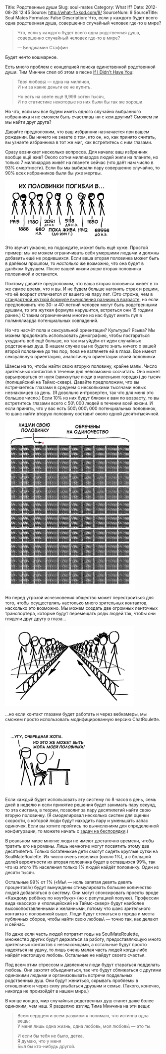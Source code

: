 Title: Родственные души
Slug: soul-mates
Category: What If?
Date: 2012-08-28 12:45
Source: http://what-if.xkcd.com/9/
SourceNum: 9
SourceTitle: Soul Mates
Formulas: False
Description: Что, если у каждого будет всего одна родственная душа, совершенно случайный человек где-то в мире?

> Что, если у каждого будет всего одна родственная душа, совершенно случайный человек где-то в мире?
>
> — Бенджамин Стаффин

Будет нечто кошмарное.

Есть много проблем с концепцией поиска единственной родственной души. Тим Минчин спел об этом в песне [If I Didn\'t Have You][1]:

> Твоя любовь\ — одна на миллион,<br>
> И ни за какие деньги ее не купить.<br>
>
> Но есть на свете ещё 9,999 сотен тысяч,<br>
> И по статистике некоторые из них были бы так же хороши.

Но что, если мы все будем иметь одного случайно выбранного избранника и не сможем быть счастливы ни с кем другим? Сможем ли мы найти друг друга?

Давайте предположим, что ваш избранник назначается при вашем рождении. Вы ничего не знаете о том, кто он, но, как принято считать, вы узнаете избранника в тот же миг, как встретитесь с ним глазами.

Сразу возникает несколько вопросов. Для начала: ваш избранник вообще ещё жив? Около сотни миллиардов людей жили на планете, но только 7 миллиардов живёт на планете сейчас (что даёт нам число в 93% смертности). Если бы мы выбирали пару совершенно случайно, то 90% всех избранников были бы уже мертвы.

![](/uploads/009-soul-mates/soulmates_died_ru.png "Рисованные человечки с годами смерти в диапазоне от 63\ 556 года до н. э. до ныне живущих (но только до 2014 года).")

Это звучит ужасно, но подождите, может быть ещё хуже. Простой пример: мы не можем ограничивать себя умершими людьми и должны добавить ещё не родившихся. Если ваша вторая половинка может быть в далёком прошлом, то *настолько* же возможно, что она будет в далёком будущем. После вашей жизни *ваша* вторая половинка половинкой и останется.

Поэтому давайте предположим, что ваша вторая половинка живёт в то же самое время, что и вы. И не будем больше нагонять страх и решим, что её возраст отличается от вашего на пару лет. (Это строже, чем в [стандартной жуткой формуле вычисления разницы в возрасте][2], но если предположить что 30- и 40-летний человек могут быть родственными душами, то эта жуткая формула нарушится, встреться они 15 годами ранее.) С таким ограничением многие из нас будут иметь пул в полмиллиарда потенциальных совпадений.

Но что насчёт пола и сексуальной ориентации? Культуры? Языка? Мы можем продолжать использовать демографию, чтобы постараться ухудшить всё ещё больше, но так мы уйдём от идеи случайных родственных душ. В нашем случае вы не будете знать ничего о вашей второй половинке до тех пор, пока не взглянете ей в глаза. Все имеют сексуальную ориентацию, аналогичную ориентации своей половинки.

Шансы на то, чтобы найти свою вторую половину, крайне малы. Число зрительных контактов в течении дня невозможно сосчитать. Оно может варьироваться от нуля (замкнутые люди в маленьких городах) до тысяч (полицейский на Таймс-сквер). Давайте предположим, что вы встречаетесь глазами в среднем с несколькими тысячами новых незнакомцев за день. (Я довольно интровертен, так что для меня это большое число.) Если 10% из них будут близки к вам по возрасту, то вы встретитесь глазами всего с 50\ 000 людей в течении всей жизни. И если принять, что у вас есть 500\ 000\ 000 потенциальных половинок, то шанс найти вторую половину составит около одной десятитысячной.

![](/uploads/009-soul-mates/soulmates_10000_ru.png "Блок из 10\ 000 блоков, каждый из которых соответствует 10\ 000 людей, ищущих вторую половину, но остающихся одинокими.")

Но перед угрозой исчезновения общество может перестроиться для того, чтобы осуществлять настолько много зрительных контактов, насколько это возможно. Мы можем создать две огромных ленточных транспортера, которые будут перемещать ряды людей так, чтобы они глядели друг другу в глаза…

![](/uploads/009-soul-mates/soulmates_conveyor_ru.png "Рисованные человечки движутся в противоположных направлениях на ленточных транспортёрах, смотря друг на друга.")

…но если контакт глазами будет работать и через вебкамеры, мы сможем просто использовать модифицированную версию ChatRoulette.

![](/uploads/009-soul-mates/soulmates_laptop_ru.png "Два рисованных человечка: парень за компьютером, девушка стоит за ним. Девушка: «…Угу, очередная жопа». Парень: «Но это же может быть жопа моей половинки!».")

Если каждый будет использовать эту систему по 8 часов в день, семь дней в неделю и если принятие решения будет занимать пару секунд, то эта система, в теории, позволит за пару десятилетий найти свою вторую половинку. (Я смоделировал несколько систем для оценки скорости, с которой люди будут находить пару и уменьшать запас одиночек. Если вы хотите пройтись по вычислениям для определенной конфигурации, то можете начать с [задач на беспорядки][3].)

В реальном мире многие люди не имеют достаточно времени, чтобы тратить его на романы. Лишь немногие могут посвятить этому два десятилетия. Только богатенькие дети смогут сидеть круглые сутки на SoulMateRoulette. Их число очень невелико (около 1%), а с большой долей вероятности их вторая половинка будет в оставшихся 99%, так что из этого 1% населения только 1% людей найдёт половинку. Один из десяти тысяч.

Остальные 99% от 1% («Мы\ — ноль запятая девять девять процентов!») будут вынуждены стимулировать большее количество людей добавляться в систему. Они могут спонсировать проекты вроде «Каждому ребёнку по ноутбуку» (но с репутацией похуже). Профессии вида «кассир» и «полицейский на Таймс-сквер» будут наиболее высокопоставленными и желанными, потому что шанс зрительного контакта с половинкой выше. Люди будут стекаться в города и места публичных сборов, чтобы найти свою любовь\ — точно так, как делают и сейчас.

Но даже если часть людей потратит годы на SoulMateRoulette, множество других будут держаться за работу, предоставляющую много зрительных контактов с незнакомцами, а остальные будут просто надеяться на удачу, то лишь очень малая часть людей когда-либо найдёт настоящую любовь. Остальные не найдут своего счастья.

Под всем этим стрессом и давлением люди будут стараться подделать любовь. Они захотят объединиться, так что будут сближаться с другими одинокими людьми и организовывать встречи поддельных родственных душ. Они будут жениться, скрывать проблемы в отношениях и через силу улыбаться друзьям и семье. (Такого, конечно, никогда не произойдёт в нашем мире.)

В конце концов, мир случайных родственных душ станет даже более одиноким, чем наш. Я разделяю взгляд Тима Минчина на эти вещи:

> Всем сердцем и всем разумом я понимаю, что истинна одна вещь:<br>
> У меня лишь одна жизнь, одна любовь, моя любовь\ — это ты.<br>
> 
> И если бы тебя не было, детка,<br>
> Я думаю, что у меня<br>
> Был бы кто-нибудь другой.

[1]: http://www.youtube.com/watch?v=Gaid72fqzNE

[2]: http://xkcd.ru/314/

[3]: https://ru.wikipedia.org/wiki/Беспорядок_%28перестановка%29
